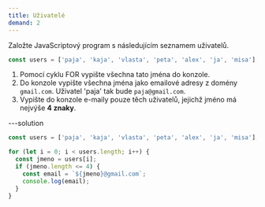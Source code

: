 ```yaml
---
title: Uživatelé
demand: 2
---
```


Založte JavaScriptový program s následujícím seznamem uživatelů.

```js
const users = ['paja', 'kaja', 'vlasta', 'peta', 'alex', 'ja', 'misa'];
```

1. Pomocí cyklu FOR vypište všechna tato jména do konzole.
1. Do konzole vypište všechna jména jako emailové adresy z domény `gmail.com`. Uživatel 'paja' tak bude `paja@gmail.com`.
1. Vypište do konzole e-maily pouze těch uživatelů, jejichž jméno má nejvýše **4 znaky**.

---solution

```js
const users = ['paja', 'kaja', 'vlasta', 'peta', 'alex', 'ja', 'misa'];

for (let i = 0; i < users.length; i++) {
  const jmeno = users[i];
  if (jmeno.length <= 4) {
    const email = `${jmeno}@gmail.com`;
    console.log(email);
  }
}
```
